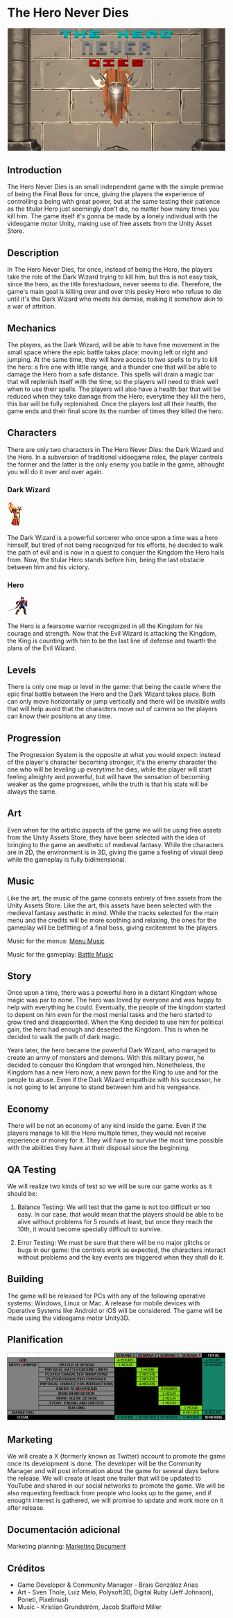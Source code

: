 # The Hero Never Dies

![Title Image](https://github.com/BraisGlezArias/TheHeroNeverDies/blob/main/Media/22oZl1.png)

## Introduction

The Hero Never Dies is an small independent game with the simple premise of being the Final Boss for once, giving the players the experience of controlling a being with great power, but at the same testing their patience as the titular Hero just seemingly don't die, no matter how many times you kill him. The game itself it's gonna be made by a lonely individual with the videogame motor Unity, making use of free assets from the Unity Asset Store.

## Description

In The Hero Never Dies, for once, instead of being the Hero, the players take the role of the Dark Wizard trying to kill him, but this is not easy task, since the hero, as the title foreshadows, never seems to die. Therefore, the game's main goal is killing over and over this pesky Hero who refuse to die until it's the Dark Wizard who meets his demise, making it somehow akin to a war of attrition.

## Mechanics

The players, as the Dark Wizard, will be able to have free movement in the small space where the epic battle takes place: moving left or right and jumping. At the same time, they will have access to two spells to try to kill the hero: a fire one with little range, and a thunder one that will be able to damage the Hero from a safe distance. This spells will drain a magic bar that will replenish itself with the time, so the players will need to think well when to use their spells. The players will also have a health bar that will be reduced when they take damage from the Hero; everytime they kill the hero, this bar will be fully replenished. Once the players lost all their health, the game ends and their final score its the number of times they killed the hero.

## Characters

There are only two characters in The Hero Never Dies: the Dark Wizard and the Hero. In a subversion of traditional videogame roles, the player controls the former and the latter is the only enemy you batlle in the game, althought you will do it over and over again.

### Dark Wizard

![Dark Wizard Image](https://github.com/BraisGlezArias/TheHeroNeverDies/blob/main/Media/evilWizard.png)

The Dark Wizard is a powerful sorcerer who once upon a time was a hero himself, but tired of not being recognized for his efforts, he decided to walk the path of evil and is now in a quest to conquer the Kingdom the Hero hails from. Now, the titular Hero stands before him, being the last obstacle between him and his victory.

### Hero

![Hero Image](https://github.com/BraisGlezArias/TheHeroNeverDies/blob/main/Media/heroKnight.png)

The Hero is a fearsome warrior recognized in all the Kingdom for his courage and strength. Now that the Evil Wizard is attacking the Kingdom, the King is counting with him to be the last line of defense and twarth the plans of the Evil Wizard.

## Levels

There is only one map or level in the game: that being the castle where the epic final battle between the Hero and the Dark Wizard takes place. Both can only move horizontally or jump vertically and there will be invisible walls that will help avoid that the characters move out of camera so the players can know their positions at any time.

## Progression

The Progression System is the opposite at what you would expect: instead of the player's character becoming stronger, it's the enemy character the one who will be leveling up everytime he dies, while the player will start feeling almighty and powerful, but will have the sensation of becoming weaker as the game progresses, while the truth is that his stats will be always the same.

## Art

Even when for the artistic aspects of the game we will be using free assets from the Unity Assets Store, they have been selected with the idea of bringing to the game an aesthetic of medieval fantasy. While the characters are in 2D, the environment is in 3D, giving the game a feeling of visual deep while the gameplay is fully bidimensional.

## Music

Like the art, the music of the game consists entirely of free assets from the Unity Assets Store. Like the art, this assets have been selected with the medieval fantasy aesthetic in mind. While the tracks selected for the main menu and the credits will be more soothing and relaxing, the ones for the gameplay will be befitting of a final boss, giving excitement to the players.

Music for the menus: [Menu Music](https://github.com/BraisGlezArias/TheHeroNeverDies/blob/main/Media/Godless%20Pt%201.4%20Loop.wav)

Music for the gameplay: [Battle Music](https://github.com/BraisGlezArias/TheHeroNeverDies/blob/main/Media/Battle%201%20Loop.wav)

## Story

Once upon a time, there was a powerful hero in a distant Kingdom whose magic was par to none. The hero was loved by everyone and was happy to help with everything he could. Eventually, the people of the kingdom started to depent on him even for the most menial tasks and the hero started to grow tired and disappointed. When the King decided to use him for political gain, the hero had enough and deserted the Kingdom. This is when he decided to walk the path of dark magic.

Years later, the hero became the powerful Dark Wizard, who managed to create an army of monsters and demons. With this military power, he decided to conquer the Kingdom that wronged him. Nonetheless, the Kingdom has a new Hero now, a new pawn for the King to use and for the people to abuse. Even if the Dark Wizard empathize with his successor, he is not going to let anyone to stand between him and his vengeance.

## Economy

There will be not an economy of any kind inside the game. Even if the players manage to kill the Hero multiple times, they would not receive experience or money for it. They will have to survive the most time possible with the abilities they have at their disposal since the beginning.

## QA Testing

We will realize two kinds of test so we will be sure our game works as it should be:

1. Balance Testing: We will test that the game is not too difficult or too easy. In our case, that would mean that the players should be able to be alive without problems for 5 rounds at least, but once they reach the 10th, it would become specially difficult to survive.

2. Error Testing: We must be sure that there will be no major glitchs or bugs in our game: the controls work as expected, the characters interact without problems and the key events are triggered when they shall do it.

## Building

The game will be released for PCs with any of the following operative systems: Windows, Linux or Mac. A release for mobile devices with Operative Systems like Android or iOS will be considered. The game will be made using the videogame motor Unity3D.

## Planification

![Planification Image](https://github.com/BraisGlezArias/TheHeroNeverDies/blob/main/Media/Planificacion.PNG)

## Marketing

We will create a X (formerly known as Twitter) account to promote the game once its development is done. The developer will be the Community Manager and will post information about the game for several days before the release. We will create at least one trailer that will be updated to YouTube and shared in our social networks to promote the game. We will be also requesting feedback from people who looks up to the game, and if enought interest is gathered, we will promise to update and work more on it after release.

## Documentación adicional

Marketing planning: [Marketing Document](https://github.com/BraisGlezArias/TheHeroNeverDies/blob/main/Documents/Marketing.md)

## Créditos

- Game Developer & Community Manager - Brais González Arias
- Art - Sven Thole, Luiz Melo, Polysoft3D, Digital Ruby (Jeff Johnson), Poneti, Pixelmush
- Music - Kristian Grundström, Jacob Stafford Miller
